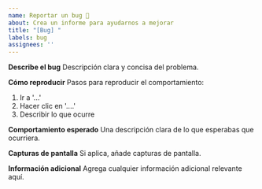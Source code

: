 ```yaml
---
name: Reportar un bug 🐛
about: Crea un informe para ayudarnos a mejorar
title: "[Bug] "
labels: bug
assignees: ''
---
```


**Describe el bug**
Descripción clara y concisa del problema.

**Cómo reproducir**
Pasos para reproducir el comportamiento:
1. Ir a '...'
2. Hacer clic en '....'
3. Describir lo que ocurre

**Comportamiento esperado**
Una descripción clara de lo que esperabas que ocurriera.

**Capturas de pantalla**
Si aplica, añade capturas de pantalla.

**Información adicional**
Agrega cualquier información adicional relevante aquí.
